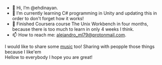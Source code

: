 - 👋 Hi, I’m @ehdinayan.
- 🌱 I’m currently learning C# programming in Unity and updating this in order to don't forget how it works!
- 💞️ Finished Coursera course The Unix Workbench in four months, because there is too much to learn in only 4 weeks I think. 
- 📫 How to reach me: alejandro_ml79@protonmail.com.


I would like to share some [music](https://soundcloud.com/user-878978370) too! Sharing with peopple those things because I like'em  
Hellow to everybody I hope you are great!

<!---
ehdinayan/ehdinayan is a ✨ special ✨ repository because its `README.md` (this file) appears on your GitHub profile.
You can click the Preview link to take a look at your changes.
--->
